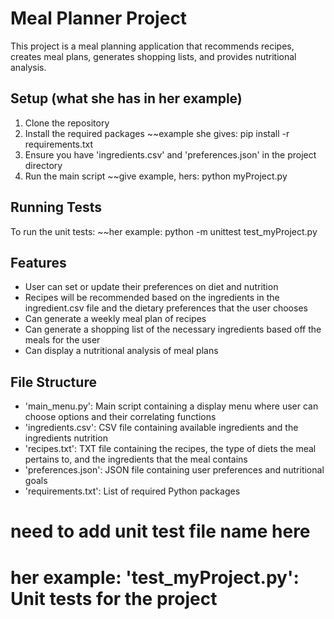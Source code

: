 # Meal Planner Project

This project is a meal planning application that recommends recipes, creates meal plans, generates shopping lists, and provides nutritional analysis.

## Setup (what she has in her example)
1. Clone the repository
2. Install the required packages
~~example she gives: pip install -r requirements.txt
3. Ensure you have 'ingredients.csv' and 'preferences.json' in the project directory
4. Run the main script
~~give example, hers: python myProject.py

## Running Tests
To run the unit tests:
~~her example: python -m unittest test_myProject.py

## Features
- User can set or update their preferences on diet and nutrition
- Recipes will be recommended based on the ingredients in the ingredient.csv file and the dietary preferences that the user chooses
- Can generate a weekly meal plan of recipes
- Can generate a shopping list of the necessary ingredients based off the meals for the user
- Can display a nutritional analysis of meal plans

## File Structure 
- 'main_menu.py': Main script containing a display menu where user can choose options and their correlating functions
- 'ingredients.csv': CSV file containing available ingredients and the ingredients nutrition
- 'recipes.txt': TXT file containing the recipes, the type of diets the meal pertains to, and the ingredients that the meal contains
- 'preferences.json': JSON file containing user preferences and nutritional goals
- 'requirements.txt': List of required Python packages
# need to add unit test file name here
# her example: 'test_myProject.py': Unit tests for the project